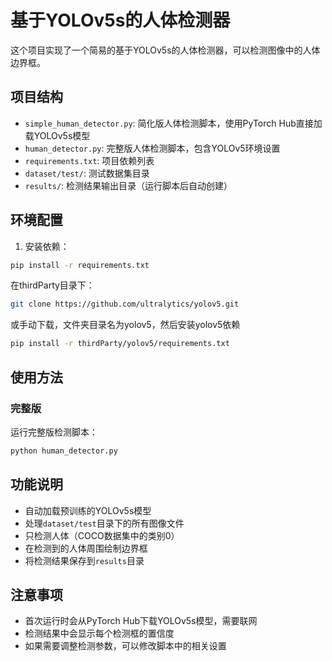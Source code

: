 # 基于YOLOv5s的人体检测器

这个项目实现了一个简易的基于YOLOv5s的人体检测器，可以检测图像中的人体边界框。

## 项目结构

- `simple_human_detector.py`: 简化版人体检测脚本，使用PyTorch Hub直接加载YOLOv5s模型
- `human_detector.py`: 完整版人体检测脚本，包含YOLOv5环境设置
- `requirements.txt`: 项目依赖列表
- `dataset/test/`: 测试数据集目录
- `results/`: 检测结果输出目录（运行脚本后自动创建）

## 环境配置

1. 安装依赖：
```bash
pip install -r requirements.txt
```
在thirdParty目录下：
```bash
git clone https://github.com/ultralytics/yolov5.git
```
或手动下载，文件夹目录名为yolov5，然后安装yolov5依赖
```bash
pip install -r thirdParty/yolov5/requirements.txt
```

## 使用方法

### 完整版

运行完整版检测脚本：

```bash
python human_detector.py
```

## 功能说明

- 自动加载预训练的YOLOv5s模型
- 处理`dataset/test`目录下的所有图像文件
- 只检测人体（COCO数据集中的类别0）
- 在检测到的人体周围绘制边界框
- 将检测结果保存到`results`目录

## 注意事项

- 首次运行时会从PyTorch Hub下载YOLOv5s模型，需要联网
- 检测结果中会显示每个检测框的置信度
- 如果需要调整检测参数，可以修改脚本中的相关设置
